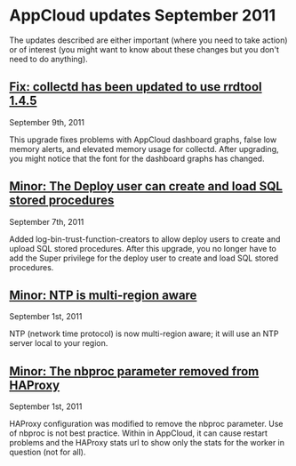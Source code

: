 # AppCloud updates September 2011

The updates described are either important (where you need to take action) or of interest (you might want to know about these changes but you don't need to do anything). 

<a href=#update4><h2 id="update4"> Fix: collectd has been updated to use rrdtool 1.4.5</h2></a>

September 9th, 2011

This upgrade fixes problems with AppCloud dashboard graphs, false low memory alerts, and elevated memory usage for collectd. After upgrading, you might notice that the font for the dashboard graphs has changed.


<a href=#update3><h2 id="update3"> Minor: The Deploy user can create and load SQL stored procedures</h2></a>

September 7th, 2011

Added log-bin-trust-function-creators to allow deploy users to create and upload SQL stored procedures. After this upgrade, you no longer have to add the Super privilege for the deploy user to create and load SQL stored procedures.
    

<a href=#update2><h2 id="update2"> Minor: NTP is multi-region aware</h2></a>

September 1st, 2011

NTP (network time protocol) is now multi-region aware; it will use an NTP server local to your region.  


<a href=#update1><h2 id="update1"> Minor: The nbproc parameter removed from HAProxy </h2></a>

September 1st, 2011

HAProxy configuration was modified to remove the nbproc parameter. Use of nbproc is not best practice. Within in AppCloud, it can cause restart problems and the HAProxy stats url to show only the stats for the worker in question (not for all). 




[1]: #update1        "update1"
[2]: #update2        "update2"
[3]: #update3        "update3"
[4]: #update4        "update4"
[5]: #update5        "update5"
[6]: #update6        "update6"
[7]: #update7        "update7"
[8]: #update8        "update8"
[9]: #update9        "update9"
[10]: #update10        "update10"
[11]: #update11        "update11"
[12]: #update12        "update12"
[13]: #update13        "update13"
[14]: #update14        "update14"
